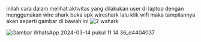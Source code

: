 inilah cara dalam melihat aktivitas yang dilakukan user di laptop dengan menggunakan wire shark buka apk wireshark lalu klik wifi maka tampilannya akan seperti gambar di bawah ini
![2 wshark](https://github.com/wandagolop17/Wireshark-Juwanda/assets/126410981/8476e761-34fc-4d8d-a5e1-a70798af0950)

![Gambar WhatsApp 2024-03-14 pukul 11 14 36_d4404037](https://github.com/wandagolop17/Wireshark-Juwanda/assets/126410981/afbca7be-109a-412a-9d9a-522614b044c0)
